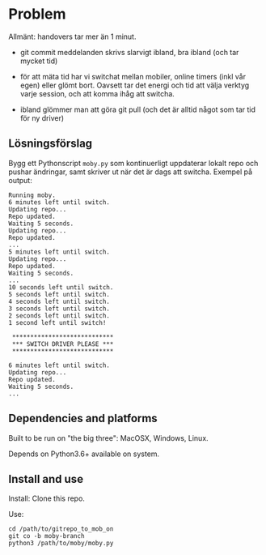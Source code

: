 Problem
=======

Allmänt: handovers tar mer än 1 minut.

* git commit meddelanden skrivs slarvigt ibland, bra ibland (och tar mycket tid)

* för att mäta tid har vi switchat mellan mobiler, online timers (inkl vår egen) eller glömt bort. Oavsett tar det energi och tid att välja verktyg varje session, och att komma ihåg att switcha.

* ibland glömmer man att göra git pull (och det är alltid något som tar tid för ny driver)


Lösningsförslag
---------------

Bygg ett Pythonscript `moby.py` som kontinuerligt uppdaterar lokalt repo och pushar ändringar, samt skriver ut när det är dags att switcha. Exempel på output:

```
Running moby.
6 minutes left until switch.
Updating repo...
Repo updated.
Waiting 5 seconds.
Updating repo...
Repo updated.
...
5 minutes left until switch.
Updating repo...
Repo updated.
Waiting 5 seconds.
...
10 seconds left until switch.
5 seconds left until switch.
4 seconds left until switch.
3 seconds left until switch.
2 seconds left until switch.
1 second left until switch!

 ****************************
 *** SWITCH DRIVER PLEASE ***
 ****************************

6 minutes left until switch.
Updating repo...
Repo updated.
Waiting 5 seconds.
...
```


Dependencies and platforms
--------------------------

Built to be run on "the big three": MacOSX, Windows, Linux.

Depends on Python3.6+ available on system.


Install and use
---------------
Install: Clone this repo.

Use:

    cd /path/to/gitrepo_to_mob_on
    git co -b moby-branch
    python3 /path/to/moby/moby.py

